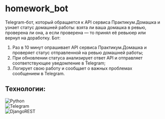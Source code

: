 # homework_bot
Telegram-бот, который обращается к API сервиса Практикум.Домашка и узнает статус домашней работы: взята ли ваша домашка в ревью, проверена ли она, а если проверена — то принял её ревьюер или вернул на доработку.
Бот:
1. Раз в 10 минут опрашивает API сервиса Практикум.Домашка и проверяет статус отправленной на ревью домашней работы;
2. При обновлении статуса анализирует ответ API и отправляет соответствующее уведомление в Telegram;
3. Логирует свою работу и сообщает о важных проблемах сообщением в Telegram.

## Технологии:
![Python](https://img.shields.io/badge/python-3670A0?style=for-the-badge&logo=python&logoColor=ffdd54)  \
![Telegram](https://img.shields.io/badge/Telegram-2CA5E0?style=for-the-badge&logo=telegram&logoColor=white)  \
![DjangoREST](https://img.shields.io/badge/DJANGO-REST-ff1709?style=for-the-badge&logo=django&logoColor=white&color=ff1709&labelColor=gray) 
